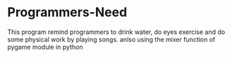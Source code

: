 # Programmers-Need
This program remind programmers to drink water, do eyes exercise and do some physical work by playing songs.
anlso using the mixer function of pygame module in python
